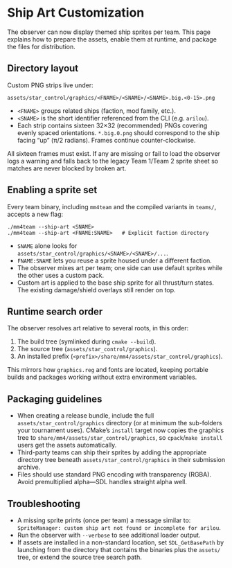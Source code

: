 Ship Art Customization
======================

The observer can now display themed ship sprites per team. This page explains
how to prepare the assets, enable them at runtime, and package the files for
distribution.

Directory layout
----------------

Custom PNG strips live under:

```
assets/star_control/graphics/<FNAME>/<SNAME>/<SNAME>.big.<0-15>.png
```

* `<FNAME>` groups related ships (faction, mod family, etc.).
* `<SNAME>` is the short identifier referenced from the CLI (e.g. `arilou`).
* Each strip contains sixteen 32×32 (recommended) PNGs covering evenly spaced
  orientations. `*.big.0.png` should correspond to the ship facing “up”
  (π/2 radians). Frames continue counter-clockwise.

All sixteen frames must exist. If any are missing or fail to load the observer
logs a warning and falls back to the legacy Team 1/Team 2 sprite sheet so
matches are never blocked by broken art.

Enabling a sprite set
---------------------

Every team binary, including `mm4team` and the compiled variants in `teams/`,
accepts a new flag:

```
./mm4team --ship-art <SNAME>
./mm4team --ship-art <FNAME:SNAME>   # Explicit faction directory
```

* `SNAME` alone looks for `assets/star_control/graphics/<SNAME>/<SNAME>/...`.
* `FNAME:SNAME` lets you reuse a sprite housed under a different faction.
* The observer mixes art per team; one side can use default sprites while the
  other uses a custom pack.
* Custom art is applied to the base ship sprite for all thrust/turn states. The
  existing damage/shield overlays still render on top.

Runtime search order
--------------------

The observer resolves art relative to several roots, in this order:

1. The build tree (symlinked during `cmake --build`).
2. The source tree (`assets/star_control/graphics`).
3. An installed prefix (`<prefix>/share/mm4/assets/star_control/graphics`).

This mirrors how `graphics.reg` and fonts are located, keeping portable builds
and packages working without extra environment variables.

Packaging guidelines
--------------------

* When creating a release bundle, include the full
  `assets/star_control/graphics` directory (or at minimum the sub-folders your
  tournament uses). CMake’s `install` target now copies the graphics tree to
  `share/mm4/assets/star_control/graphics`, so `cpack`/`make install` users get
  the assets automatically.
* Third-party teams can ship their sprites by adding the appropriate directory
  tree beneath `assets/star_control/graphics` in their submission archive.
* Files should use standard PNG encoding with transparency (RGBA). Avoid
  premultiplied alpha—SDL handles straight alpha well.

Troubleshooting
---------------

* A missing sprite prints (once per team) a message similar to:
  `SpriteManager: custom ship art not found or incomplete for arilou`.
* Run the observer with `--verbose` to see additional loader output.
* If assets are installed in a non-standard location, set `SDL_GetBasePath`
  by launching from the directory that contains the binaries plus the
  `assets/` tree, or extend the source tree search path.

